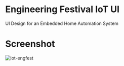 # Engineering Festival IoT UI
UI Design for an Embedded Home Automation System

# Screenshot
![iot-engfest](https://user-images.githubusercontent.com/44490960/89357733-0c84f780-d6ca-11ea-9282-9698f8503ae6.png)

